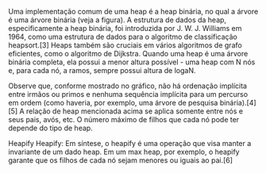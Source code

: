 Uma implementação comum de uma heap é a heap binária, no qual a árvore é uma árvore binária (veja a figura). A estrutura de dados da heap, especificamente a heap binária, foi introduzida por J. W. J. Williams em 1964, como uma estrutura de dados para o algoritmo de classificação heapsort.[3] Heaps também são cruciais em vários algoritmos de grafo eficientes, como o algoritmo de Dijkstra. Quando uma heap é uma árvore binária completa, ela possui a menor altura possível - uma heap com N nós e, para cada nó, a ramos, sempre possui altura de logaN.  

Observe que, conforme mostrado no gráfico, não há ordenação implícita entre irmãos ou primos e nenhuma sequência implícita para um percurso em ordem (como haveria, por exemplo, uma árvore de pesquisa binária).[4][5] A relação de heap mencionada acima se aplica somente entre nós e seus pais, avós, etc. O número máximo de filhos que cada nó pode ter depende do tipo de heap.  

Heapify
Heapify: Em síntese, o heapify é uma operação que visa manter a invariante de um dado heap. Em um max heap, por exemplo, o heapify garante que os filhos de cada nó sejam menores ou iguais ao pai.[6]